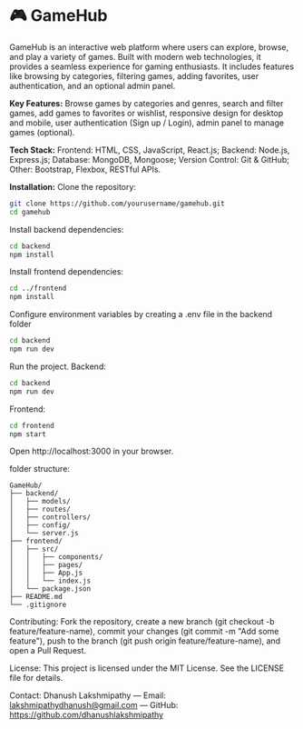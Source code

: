 # 🎮 GameHub


GameHub is an interactive web platform where users can explore, browse, and play a variety of games. Built with modern web technologies, it provides a seamless experience for gaming enthusiasts. It includes features like browsing by categories, filtering games, adding favorites, user authentication, and an optional admin panel.

**Key Features:** Browse games by categories and genres, search and filter games, add games to favorites or wishlist, responsive design for desktop and mobile, user authentication (Sign up / Login), admin panel to manage games (optional).  

**Tech Stack:** Frontend: HTML, CSS, JavaScript, React.js; Backend: Node.js, Express.js; Database: MongoDB, Mongoose; Version Control: Git & GitHub; Other: Bootstrap, Flexbox, RESTful APIs.

**Installation:** Clone the repository:  
```bash
git clone https://github.com/yourusername/gamehub.git
cd gamehub
```

Install backend dependencies:

```bash
cd backend
npm install
```

Install frontend dependencies:

````bash
cd ../frontend
npm install
````

Configure environment variables by creating a .env file in the backend folder

```bash
cd backend
npm run dev
````

Run the project. Backend:
````bash
cd backend
npm run dev
````

Frontend:
````bash
cd frontend
npm start
````

Open http://localhost:3000 in your browser.

folder structure:
```
GameHub/
├── backend/
│   ├── models/
│   ├── routes/
│   ├── controllers/
│   ├── config/
│   └── server.js
├── frontend/
│   ├── src/
│   │   ├── components/
│   │   ├── pages/
│   │   ├── App.js
│   │   └── index.js
│   └── package.json
├── README.md
└── .gitignore
````

Contributing: Fork the repository, create a new branch (git checkout -b feature/feature-name), commit your changes (git commit -m "Add some feature"), push to the branch (git push origin feature/feature-name), and open a Pull Request.

License: This project is licensed under the MIT License. See the LICENSE file for details.

Contact: Dhanush Lakshmipathy — Email: lakshmipathydhanush@gmail.com
 — GitHub: https://github.com/dhanushlakshmipathy
